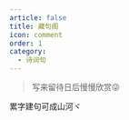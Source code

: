```yaml
---
article: false
title: 藏句阁
icon: comment
order: 1
category:
  - 诗词句
---
```




> 写来留待日后慢慢欣赏😜

累字建句可成山河ヾ <Badge text="平时收藏" type="warning" /> <Badge text="好句" color="grey" />

<SiteInfo
  name="乌鸦说"
  desc="我希望人类把黑色都涂抹到我的身上，这样那里一定如日出般明亮，我再也不用收集那些闪闪发光、blingbling的东西。"
  logo="/cangju.png"
  preview="https://file.51pptmoban.com/d/file/2022/11/01/015ac0a166d54883cd01a4a534fc1cd6.jpg"
/>

<SiteInfo
  name="hqweay"
  desc="尝试相信数据和概率，把问题转化为对未来的期望，期望建立于事实和决策判断，根据结果补充盲点、调整视角。"
  logo="/cangju.png"
  preview="https://file.51pptmoban.com/d/file/2022/11/01/015ac0a166d54883cd01a4a534fc1cd6.jpg"
/>

<SiteInfo
  name="沙丘"
  desc="我绝不能恐惧。恐惧是思维杀手。恐惧是带来彻底毁灭的小小死神。我将正视恐惧，任它通过我的躯体。当恐惧逝去，我会打开心眼，看清它的轨迹。恐惧所过之处，不留一物，唯我独存。"
  logo="/cangju.png"
  preview="https://file.51pptmoban.com/d/file/2022/11/01/015ac0a166d54883cd01a4a534fc1cd6.jpg"
/>

<SiteInfo
  name="deft"
  desc="其实人生在世吧，不太需要其他人的建议，不会明白的，直到亲身经历这些后。"
  logo="/cangju.png"
  preview="https://file.51pptmoban.com/d/file/2022/11/01/015ac0a166d54883cd01a4a534fc1cd6.jpg"
/>